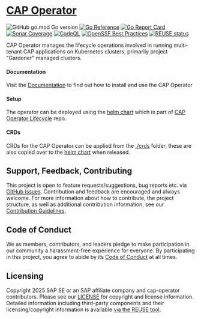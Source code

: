 # [CAP Operator](https://sap.github.io/cap-operator/)
![GitHub go.mod Go version](https://img.shields.io/github/go-mod/go-version/SAP/cap-operator)
[![Go Reference](https://pkg.go.dev/badge/github.com/sap/cap-operator.svg)](https://pkg.go.dev/github.com/sap/cap-operator)
[![Go Report Card](https://goreportcard.com/badge/github.com/sap/cap-operator)](https://goreportcard.com/report/github.com/sap/cap-operator)
[![Sonar Coverage](https://sonarcloud.io/api/project_badges/measure?project=SAP_cap-operator&metric=coverage)](https://sonarcloud.io/summary/overall?id=SAP_cap-operator)
[![CodeQL](https://github.com/SAP/cap-operator/actions/workflows/github-code-scanning/codeql/badge.svg)](https://github.com/SAP/cap-operator/actions/workflows/github-code-scanning/codeql)
[![OpenSSF Best Practices](https://www.bestpractices.dev/projects/7803/badge)](https://www.bestpractices.dev/projects/7803)
[![REUSE status](https://api.reuse.software/badge/github.com/SAP/cap-operator)](https://api.reuse.software/info/github.com/SAP/cap-operator)

CAP Operator manages the lifecycle operations involved in running multi-tenant CAP applications on Kubernetes clusters, primarily project "Gardener" managed clusters.

#### Documentation
Visit the [Documentation](https://sap.github.io/cap-operator/docs) to find out how to install and use the CAP Operator

#### Setup
The operator can be deployed using the [helm chart](https://github.com/sap/cap-operator-lifecycle/tree/main/chart) which is part of [CAP Operator Lifecycle](https://github.com/sap/cap-operator-lifecycle) repo.

#### CRDs
CRDs for the CAP Operator can be applied from the [./crds](./crds) folder, these are also copied over to the [helm chart](https://github.com/sap/cap-operator-lifecycle/tree/main/chart) when released.


## Support, Feedback, Contributing

This project is open to feature requests/suggestions, bug reports etc. via [GitHub issues](https://github.com/SAP/cap-operator/issues). Contribution and feedback are encouraged and always welcome. For more information about how to contribute, the project structure, as well as additional contribution information, see our [Contribution Guidelines](CONTRIBUTING.md).

## Code of Conduct

We as members, contributors, and leaders pledge to make participation in our community a harassment-free experience for everyone. By participating in this project, you agree to abide by its [Code of Conduct](https://github.com/SAP/.github/blob/main/CODE_OF_CONDUCT.md) at all times.

## Licensing

Copyright 2025 SAP SE or an SAP affiliate company and cap-operator contributors. Please see our [LICENSE](LICENSE) for copyright and license information. Detailed information including third-party components and their licensing/copyright information is available [via the REUSE tool](https://api.reuse.software/info/github.com/SAP/cap-operator).

